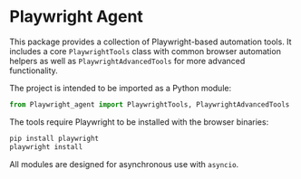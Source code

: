# Playwright Agent

This package provides a collection of Playwright-based automation tools. It includes a core
`PlaywrightTools` class with common browser automation helpers as well as
`PlaywrightAdvancedTools` for more advanced functionality.

The project is intended to be imported as a Python module:

```python
from Playwright_agent import PlaywrightTools, PlaywrightAdvancedTools
```

The tools require Playwright to be installed with the browser binaries:

```bash
pip install playwright
playwright install
```

All modules are designed for asynchronous use with `asyncio`.

